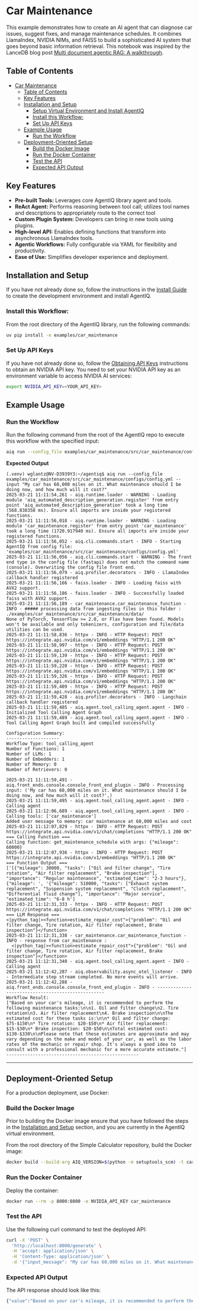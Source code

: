 <!--
SPDX-FileCopyrightText: Copyright (c) 2025, NVIDIA CORPORATION & AFFILIATES. All rights reserved.
SPDX-License-Identifier: Apache-2.0

Licensed under the Apache License, Version 2.0 (the "License");
you may not use this file except in compliance with the License.
You may obtain a copy of the License at

http://www.apache.org/licenses/LICENSE-2.0

Unless required by applicable law or agreed to in writing, software
distributed under the License is distributed on an "AS IS" BASIS,
WITHOUT WARRANTIES OR CONDITIONS OF ANY KIND, either express or implied.
See the License for the specific language governing permissions and
limitations under the License.
-->


# Car Maintenance

This example demonstrates how to create an AI agent that can diagnose car issues, suggest fixes, and manage maintenance schedules. It combines LlamaIndex, NVIDIA NIMs, and FAISS to build a sophisticated AI system that goes beyond basic information retrieval.  This notebook was inspired by the LanceDB blog post [Multi document agentic RAG: A walkthrough](https://blog.lancedb.com/multi-document-agentic-rag-a-walkthrough/).

## Table of Contents

- [Car Maintenance](#car-maintenance)
  - [Table of Contents](#table-of-contents)
  - [Key Features](#key-features)
  - [Installation and Setup](#installation-and-setup)
    - [Setup Virtual Environment and Install AgentIQ](#setup-virtual-environment-and-install-agentiq)
    - [Install this Workflow:](#install-this-workflow)
    - [Set Up API Keys](#set-up-api-keys)
  - [Example Usage](#example-usage)
    - [Run the Workflow](#run-the-workflow)
  - [Deployment-Oriented Setup](#deployment-oriented-setup)
    - [Build the Docker Image](#build-the-docker-image)
    - [Run the Docker Container](#run-the-docker-container)
    - [Test the API](#test-the-api)
    - [Expected API Output](#expected-api-output)


## Key Features

- **Pre-built Tools:** Leverages core AgentIQ library agent and tools.
- **ReAct Agent:** Performs reasoning between tool call; utilizes tool names and descriptions to appropriately route to the correct tool
- **Custom Plugin System:** Developers can bring in new tools using plugins.
- **High-level API:** Enables defining functions that transform into asynchronous LlamaIndex tools.
- **Agentic Workflows:** Fully configurable via YAML for flexibility and productivity.
- **Ease of Use:** Simplifies developer experience and deployment.


## Installation and Setup

If you have not already done so, follow the instructions in the [Install Guide](../../docs/source/intro/install.md) to create the development environment and install AgentIQ.

### Install this Workflow:

From the root directory of the AgentIQ library, run the following commands:

```bash
uv pip install -e examples/car_maintenance
```

### Set Up API Keys
If you have not already done so, follow the [Obtaining API Keys](../../docs/source/intro/get-started.md#obtaining-api-keys) instructions to obtain an NVIDIA API key. You need to set your NVIDIA API key as an environment variable to access NVIDIA AI services:

```bash
export NVIDIA_API_KEY=<YOUR_API_KEY>
```

## Example Usage

### Run the Workflow

Run the following command from the root of the AgentIQ repo to execute this workflow with the specified input:

```bash
aiq run --config_file examples/car_maintenance/src/car_maintenance/configs/config.yml --input "My car has 60,000 miles on it. What maintenance should I be doing now, and how much will it cost?"
```

**Expected Output**
```console
(.venv) wglantz@NV-D3939Y3:~/agentiq$ aiq run --config_file examples/car_maintenance/src/car_maintenance/configs/config.yml --input "My car has 60,000 miles on it. What maintenance should I be doing now, and how much will it cost?"
2025-03-21 11:11:54,261 - aiq.runtime.loader - WARNING - Loading module 'aiq_automated_description_generation.register' from entry point 'aiq_automated_description_generation' took a long time (568.838358 ms). Ensure all imports are inside your registered functions.
2025-03-21 11:11:56,018 - aiq.runtime.loader - WARNING - Loading module 'car_maintenance.register' from entry point 'car_maintenance' took a long time (1720.917940 ms). Ensure all imports are inside your registered functions.
2025-03-21 11:11:56,052 - aiq.cli.commands.start - INFO - Starting AgentIQ from config file: 'examples/car_maintenance/src/car_maintenance/configs/config.yml'
2025-03-21 11:11:56,056 - aiq.cli.commands.start - WARNING - The front end type in the config file (fastapi) does not match the command name (console). Overwriting the config file front end.
2025-03-21 11:11:56,079 - aiq.profiler.decorators - INFO - LlamaIndex callback handler registered
2025-03-21 11:11:56,166 - faiss.loader - INFO - Loading faiss with AVX2 support.
2025-03-21 11:11:56,186 - faiss.loader - INFO - Successfully loaded faiss with AVX2 support.
2025-03-21 11:11:56,189 - car_maintenance.car_maintenance_function - INFO - ##### processing data from ingesting files in this folder : ./examples/car_maintenance/src/car_maintenance/data/
None of PyTorch, TensorFlow >= 2.0, or Flax have been found. Models won't be available and only tokenizers, configuration and file/data utilities can be used.
2025-03-21 11:11:58,836 - httpx - INFO - HTTP Request: POST https://integrate.api.nvidia.com/v1/embeddings "HTTP/1.1 200 OK"
2025-03-21 11:11:58,997 - httpx - INFO - HTTP Request: POST https://integrate.api.nvidia.com/v1/embeddings "HTTP/1.1 200 OK"
2025-03-21 11:11:59,139 - httpx - INFO - HTTP Request: POST https://integrate.api.nvidia.com/v1/embeddings "HTTP/1.1 200 OK"
2025-03-21 11:11:59,220 - httpx - INFO - HTTP Request: POST https://integrate.api.nvidia.com/v1/embeddings "HTTP/1.1 200 OK"
2025-03-21 11:11:59,326 - httpx - INFO - HTTP Request: POST https://integrate.api.nvidia.com/v1/embeddings "HTTP/1.1 200 OK"
2025-03-21 11:11:59,409 - httpx - INFO - HTTP Request: POST https://integrate.api.nvidia.com/v1/embeddings "HTTP/1.1 200 OK"
2025-03-21 11:11:59,428 - aiq.profiler.decorators - INFO - Langchain callback handler registered
2025-03-21 11:11:59,485 - aiq.agent.tool_calling_agent.agent - INFO - Initialized Tool Calling Agent Graph
2025-03-21 11:11:59,489 - aiq.agent.tool_calling_agent.agent - INFO - Tool Calling Agent Graph built and compiled successfully

Configuration Summary:
--------------------
Workflow Type: tool_calling_agent
Number of Functions: 1
Number of LLMs: 1
Number of Embedders: 1
Number of Memory: 0
Number of Retrievers: 0

2025-03-21 11:11:59,491 - aiq.front_ends.console.console_front_end_plugin - INFO - Processing input: ('My car has 60,000 miles on it. What maintenance should I be doing now, and how much will it cost?',)
2025-03-21 11:11:59,495 - aiq.agent.tool_calling_agent.agent - INFO - Calling agent
2025-03-21 11:12:06,689 - aiq.agent.tool_calling_agent.agent - INFO - Calling tools: ['car_maintenance']
Added user message to memory: car maintenance at 60,000 miles and cost
2025-03-21 11:12:07,829 - httpx - INFO - HTTP Request: POST https://integrate.api.nvidia.com/v1/chat/completions "HTTP/1.1 200 OK"
=== Calling Function ===
Calling function: get_maintenance_schedule with args: {"mileage": 60000}
2025-03-21 11:12:07,936 - httpx - INFO - HTTP Request: POST https://integrate.api.nvidia.com/v1/embeddings "HTTP/1.1 200 OK"
=== Function Output ===
['[{"mileage": 30000, "tasks": ["Oil and filter change", "Tire rotation", "Air filter replacement", "Brake inspection"], "importance": "Regular maintenance", "estimated_time": "2-3 hours"}, {"mileage": ', '{"mileage": 510000, "tasks": ["Exhaust system replacement", "Suspension system replacement", "Clutch replacement", "Differential fluid change"], "importance": "Major service", "estimated_time": "6-8 h']
2025-03-21 11:12:31,333 - httpx - INFO - HTTP Request: POST https://integrate.api.nvidia.com/v1/chat/completions "HTTP/1.1 200 OK"
=== LLM Response ===
<|python_tag|><function>estimate_repair_cost">{"problem": "Oil and filter change, Tire rotation, Air filter replacement, Brake inspection"}</function>
2025-03-21 11:12:31,338 - car_maintenance.car_maintenance_function - INFO - response from car_maintenance : 
  <|python_tag|><function>estimate_repair_cost">{"problem": "Oil and filter change, Tire rotation, Air filter replacement, Brake inspection"}</function>
2025-03-21 11:12:31,340 - aiq.agent.tool_calling_agent.agent - INFO - Calling agent
2025-03-21 11:12:42,287 - aiq.observability.async_otel_listener - INFO - Intermediate step stream completed. No more events will arrive.
2025-03-21 11:12:42,288 - aiq.front_ends.console.console_front_end_plugin - INFO - --------------------------------------------------
Workflow Result:
["Based on your car's mileage, it is recommended to perform the following maintenance tasks:\n\n1. Oil and filter change\n2. Tire rotation\n3. Air filter replacement\n4. Brake inspection\n\nThe estimated cost for these tasks is:\n\n* Oil and filter change: $75-$150\n* Tire rotation: $20-$50\n* Air filter replacement: $15-$30\n* Brake inspection: $20-$50\n\nTotal estimated cost: $130-$330\n\nPlease note that these estimates are approximate and may vary depending on the make and model of your car, as well as the labor rates of the mechanic or repair shop. It's always a good idea to consult with a professional mechanic for a more accurate estimate."]
--------------------------------------------------
```
---

## Deployment-Oriented Setup

For a production deployment, use Docker:

### Build the Docker Image

Prior to building the Docker image ensure that you have followed the steps in the [Installation and Setup](#installation-and-setup) section, and you are currently in the AgentIQ virtual environment.

From the root directory of the Simple Calculator repository, build the Docker image:

```bash
docker build --build-arg AIQ_VERSION=$(python -m setuptools_scm) -t car_maintenance -f examples/car_maintenance/Dockerfile .
```

### Run the Docker Container
Deploy the container:

```bash
docker run --rm -p 8000:8000 -e NVIDIA_API_KEY car_maintenance
```

### Test the API
Use the following curl command to test the deployed API:

```bash
curl -X 'POST' \
  'http://localhost:8000/generate' \
  -H 'accept: application/json' \
  -H 'Content-Type: application/json' \
  -d '{"input_message": "My car has 60,000 miles on it. What maintenance should I be doing now, and how much will it cost?"}'
  ```

### Expected API Output
The API response should look like this:

```bash
{"value":"Based on your car's mileage, it is recommended to perform the following maintenance tasks:\n\n1. Oil and filter change\n2. Tire rotation\n3. Air filter replacement\n4. Brake inspection\n\nThe estimated cost for these tasks is:\n\n* Oil and filter change: $75-$150\n* Tire rotation: $20-$50\n* Air filter replacement: $15-$30\n* Brake inspection: $20-$50\n\nTotal estimated cost: $130-$330\n\nPlease note that these estimates are approximate and may vary depending on the make and model of your car, as well as the labor rates of the mechanic or repair shop. It's always a good idea to consult with a professional mechanic for a more accurate estimate."}
```
